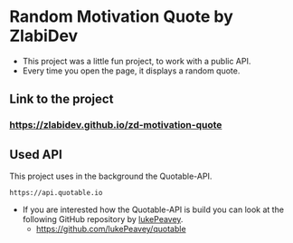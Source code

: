 # Random Motivation Quote by ZlabiDev

* This project was a little fun project, to work with a public API.
* Every time you open the page, it displays a random quote.

## Link to the project

### https://zlabidev.github.io/zd-motivation-quote

## Used API

This project uses in the background the Quotable-API.

```
https://api.quotable.io
```

* If you are interested how the Quotable-API is build you can look at the following GitHub repository by [lukePeavey](https://github.com/lukePeavey).
    * https://github.com/lukePeavey/quotable
